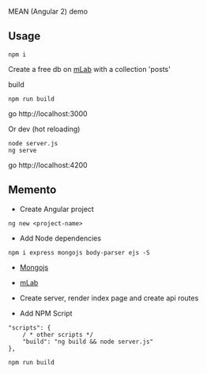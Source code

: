MEAN (Angular 2) demo

## Usage
```
npm i
```
Create a free db on <a href="https://mlab.com/home">mLab</a> with a collection 'posts'

build
```
npm run build
```

go http://localhost:3000

Or dev (hot reloading)
```
node server.js
ng serve
```
go http://localhost:4200

## Memento

- Create Angular project 
```
ng new <project-name>
```

- Add Node dependencies

```
npm i express mongojs body-parser ejs -S
```

- <a href="https://github.com/mafintosh/mongojs">Mongojs</a>
- <a href="https://mlab.com/home">mLab</a>

- Create server, render index page and create api routes


- Add NPM Script
```
"scripts": {
    / * other scripts */
    "build": "ng build && node server.js"
},
```

```
npm run build
```

